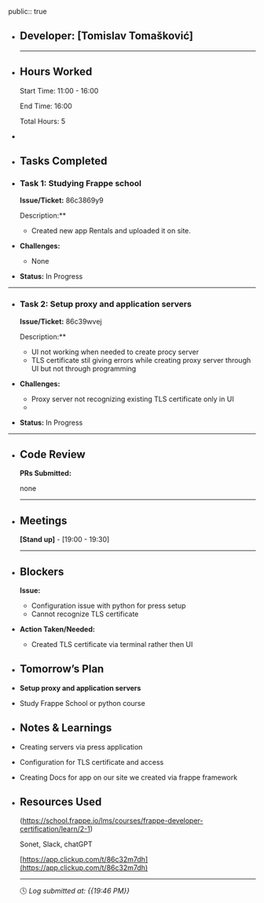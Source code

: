 public:: true

- ## Developer: [Tomislav Tomašković]
  
  ---
- ## Hours Worked
  
  Start Time: 11:00 - 16:00 
  
  End Time: 16:00
  
  Total Hours: 5
-
- ## Tasks Completed
- ### Task 1:  Studying Frappe school
  
  **Issue/Ticket:** 86c3869y9
  
  Description:**
	- Created new app Rentals and uploaded it on site.
- **Challenges:**
	- None
- **Status:**  In Progress
- ---
- ### Task 2:  **Setup proxy and application servers**
  
  **Issue/Ticket:** 86c39wvej
  
  Description:**
	- UI not working when needed to create procy server
	- TLS certificate stil giving errors while creating proxy server through UI but not through programming
- **Challenges:**
	- Proxy server not recognizing existing TLS certificate only in UI
	-
- **Status:**  In Progress
- ---
- ## Code Review
  
  **PRs Submitted:**
  
  none
  
  ---
- ## Meetings
  
  **[Stand up]** - [19:00 - 19:30]
  
  ---
- ## Blockers
  
  **Issue:**
	- Configuration issue with python for press setup
	- Cannot recognize TLS certificate
- **Action Taken/Needed:**
	- Created TLS certificate via terminal rather then UI
- ## Tomorrow’s Plan
- **Setup proxy and application servers**
- Study Frappe School or python course
- ## Notes & Learnings
- Creating servers via press application
- Configuration for TLS certificate and access
- Creating Docs for app on our site we created via frappe framework
- ## Resources Used
  
  (https://school.frappe.io/lms/courses/frappe-developer-certification/learn/2-1)
  
  Sonet, Slack, chatGPT
  
  [https://app.clickup.com/t/86c32m7dh](https://app.clickup.com/t/86c32m7dh)
  
  ---
  
  🕓 *Log submitted at: {{19:46 PM}}*